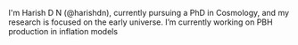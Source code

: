 I'm Harish D N (@harishdn), currently pursuing a PhD in Cosmology, and my research is focused on the early universe. 
I’m currently working on PBH production in inflation models

